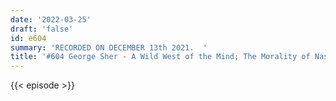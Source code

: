 ```yaml
---
date: '2022-03-25'
draft: 'false'
id: e604
summary: 'RECORDED ON DECEMBER 13th 2021.  '
title: '#604 George Sher - A Wild West of the Mind; The Morality of Nasty Thoughts'
---
```

{{< episode >}}

